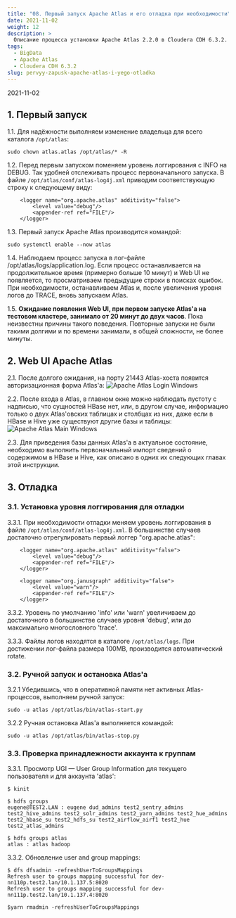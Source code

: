 ```yaml
---
title: "08. Первый запуск Apache Atlas и его отладка при необходимости"
date: 2021-11-02
weight: 12
description: >
  Описание процесса установки Apache Atlas 2.2.0 в Cloudera CDH 6.3.2.
tags:
  - BigData
  - Apache Atlas
  - Cloudera CDH 6.3.2
slug: pervyy-zapusk-apache-atlas-i-yego-otladka
---
```


2021-11-02

## 1. Первый запуск

1.1. Для надёжности выполняем изменение владельца для всего каталога `/opt/atlas`:
```
sudo chown atlas.atlas /opt/atlas/* -R
```

1.2. Перед первым запуском поменяем уровень логгирования с INFO на DEBUG. Так удобней отслеживать процесс первоначального запуска. В файле `/opt/atlas/conf/atlas-log4j.xml` приводим соответствующую строку к следующему виду:
```
    <logger name="org.apache.atlas" additivity="false">
        <level value="debug"/>
        <appender-ref ref="FILE"/>
    </logger>
```

1.3. Первый запуск Apache Atlas производится командой:
```
sudo systemctl enable --now atlas
```

1.4. Наблюдаем процесс запуска в лог-файле /opt/atlas/logs/application.log. Если процесс останавливается на продолжительное время (примерно больше 10 минут) и Web UI не появляется, то просматриваем предыдущие строки в поисках ошибок. При необходимости, останавливаем Atlas и, после увеличения уровня логов до TRACE, вновь запускаем Atlas.

1.5. **Ожидание появления Web UI, при первом запуске Atlas'а на тестовом кластере, занимало от 20 минут до двух часов**. Пока неизвестны причины такого поведения.
Повторные запуски не были такими долгими и по времени занимали, в общей сложности, не более минуты.

## 2. Web UI Apache Atlas
2.1. После долгого ожидания, на порту 21443 Atlas-хоста появится авторизационная форма Atlas'а:
![Apache Atlas Login Windows](/img/pervyy-zapusk-apache-atlas-i-yego-otladka/apacheatlaslogin.png)

2.2. После входа в Atlas, в главном окне можно наблюдать пустоту с надписью, что сущностей HBase нет, или, в другом случае, информацию только о двух Atlas'овских таблицах и столбцах из них, даже если в HBase и Hive уже существуют другие базы и таблицы:
![Apache Atlas Main Windows](/img/pervyy-zapusk-apache-atlas-i-yego-otladka/apacheatlasmainwindow.png)

2.3. Для приведения базы данных Atlas'а в актуальное состояние, необходимо выполнить первоначальный импорт сведений о содержимом в HBase и Hive, как описано в одних их следующих главах этой инструкции.

## 3. Отладка
### 3.1. Установка уровня логгирования для отладки
3.3.1. При необходимости отладки меняем уровень логгирования в файле `/opt/atlas/conf/atlas-log4j.xml`. В большинстве случаев достаточно отрегулировать первый логгер "org.apache.atlas":
```
    <logger name="org.apache.atlas" additivity="false">
        <level value="debug"/>
        <appender-ref ref="FILE"/>
    </logger>

    <logger name="org.janusgraph" additivity="false">
        <level value="warn"/>
        <appender-ref ref="FILE"/>
    </logger>
```

3.3.2. Уровень по умолчанию 'info' или 'warn' увеличиваем до достаточного в большинстве случаев уровня 'debug', или до максимально многословного 'trace'.

3.3.3. Файлы логов находятся в каталоге `/opt/atlas/logs`.
При достижении лог-файла размера 100MB, производится автоматический rotate.

### 3.2. Ручной запуск и остановка Atlas'а
3.2.1 Убедившись, что в оперативной памяти нет активных Atlas-процессов, выполняем ручной запуск:
```
sudo -u atlas /opt/atlas/bin/atlas-start.py
```

3.2.2 Ручная остановка Atlas'а выполняется командой:
```
sudo -u atlas /opt/atlas/bin/atlas-stop.py
```

### 3.3. Проверка принадлежности аккаунта к группам
3.3.1. Просмотр UGI — User Group Information для текущего пользователя и для аккаунта 'atlas':
```
$ kinit

$ hdfs groups
eugene@TEST2.LAN : eugene dud_admins test2_sentry_admins test2_hive_admins test2_solr_admins test2_yarn_admins test2_hue_admins test2_hbase_su test2_hdfs_su test2_airflow_airf1 test2_hue test2_atlas_admins

$ hdfs groups atlas
atlas : atlas hadoop
```

3.3.2. Обновление user and group mappings:
```
$ dfs dfsadmin -refreshUserToGroupsMappings
Refresh user to groups mapping successful for dev-nn110p.test2.lan/10.1.137.5:8020
Refresh user to groups mapping successful for dev-nn111p.test2.lan/10.1.137.4:8020

$yarn rmadmin -refreshUserToGroupsMappings
```
